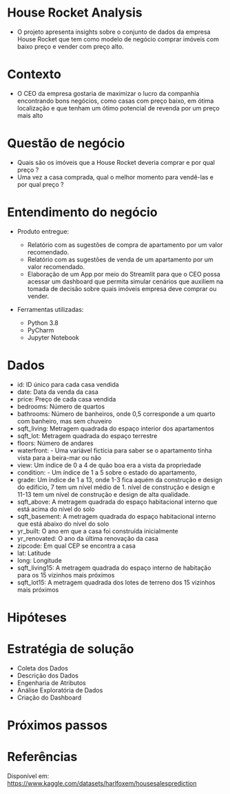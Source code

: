 # House Rocket Analysis 
  - O projeto apresenta insights sobre o conjunto de dados da empresa House Rocket que tem como modelo de negócio comprar imóveis com baixo preço e vender com preço alto.

# Contexto
  - O CEO da empresa gostaria de maximizar o lucro da companhia encontrando bons negócios, como casas com preço baixo, em ótima localização e que tenham um
ótimo potencial de revenda por um preço mais alto

# Questão de negócio

  - Quais são os imóveis que a House Rocket deveria comprar e por qual preço ?
  - Uma vez a casa comprada, qual o melhor momento para vendê-las e por qual preço ?

# Entendimento do negócio
  - Produto entregue: 
    - Relatório com as sugestões de compra de apartamento por um valor recomendado.
    - Relatório com as sugestões de venda de um apartamento por um valor recomendado.
    - Elaboração de um App por meio do Streamlit para que o CEO possa acessar um dashboard que permita simular cenários que auxiliem na tomada de decisão sobre quais imóveis empresa deve comprar ou vender. 
    
  - Ferramentas utilizadas: 
    - Python 3.8 
    - PyCharm 
    - Jupyter Notebook 
  
# Dados
- id: ID único para cada casa vendida
- date: Data da venda da casa
- price: Preço de cada casa vendida
- bedrooms: Número de quartos
- bathrooms: Número de banheiros, onde 0,5 corresponde a um quarto com banheiro, mas sem chuveiro
- sqft_living: Metragem quadrada do espaço interior dos apartamentos
- sqft_lot: Metragem quadrada do espaço terrestre
- floors: Número de andares
- waterfront: - Uma variável fictícia para saber se o apartamento tinha vista para a beira-mar ou não
- view: Um índice de 0 a 4 de quão boa era a vista da propriedade
- condition: - Um índice de 1 a 5 sobre o estado do apartamento,
- grade: Um índice de 1 a 13, onde 1-3 fica aquém da construção e design do edifício, 7 tem um nível médio de 1. nível de construção e design e 11-13 tem um nível de construção e design de alta qualidade.
- sqft_above: A metragem quadrada do espaço habitacional interno que está acima do nível do solo
- sqft_basement: A metragem quadrada do espaço habitacional interno que está abaixo do nível do solo
- yr_built: O ano em que a casa foi construída inicialmente
- yr_renovated: O ano da última renovação da casa
- zipcode: Em qual CEP se encontra a casa
- lat: Latitude
- long: Longitude
- sqft_living15: A metragem quadrada do espaço interno de habitação para os 15 vizinhos mais próximos
- sqft_lot15: A metragem quadrada dos lotes de terreno dos 15 vizinhos mais próximos

# Hipóteses 


# Estratégia de solução
- Coleta dos Dados
- Descrição dos Dados 
- Engenharia de Atributos
- Análise Exploratória de Dados 
- Criação do Dashboard 


# Próximos passos 

# Referências 
Disponível em: https://www.kaggle.com/datasets/harlfoxem/housesalesprediction
